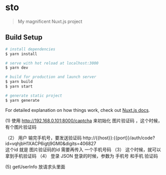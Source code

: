 # sto

> My magnificent Nuxt.js project

## Build Setup

``` bash
# install dependencies
$ yarn install

# serve with hot reload at localhost:3000
$ yarn dev

# build for production and launch server
$ yarn build
$ yarn start

# generate static project
$ yarn generate
```

For detailed explanation on how things work, check out [Nuxt.js docs](https://nuxtjs.org).

(1)
	使用 http://192.168.0.101:8000/captcha  来初始化 图片验证码 ，这个时候，有个图片验证码

（2） 用户 输完手机号，要发送验证码   http://{{host}}:{{port}}/auth/code?id=vqhjbH1XACP6igtj9GM0&digits=406827  
	这个id  就是 图片验证码的id
	需要再传入 一个手机号码
（3） 这个时候，就可以拿到手机验证码
（4） 登录  JSON
		登录的时候，参数为 手机号 和手机 验证码 

(5) getUserInfo 放请求头里面
